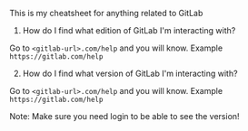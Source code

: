 This is my cheatsheet for anything related to GitLab

1. How do I find what edition of GitLab I'm interacting with?

Go to `<gitlab-url>.com/help` and you will know. Example `https://gitlab.com/help`

2. How do I find what version of GitLab I'm interacting with?

Go to `<gitlab-url>.com/help` and you will know. Example `https://gitlab.com/help`

Note: Make sure you need login to be able to see the version!

